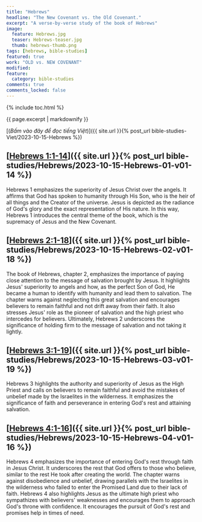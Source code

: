 ```yaml
---
title: "Hebrews"
headline: "The New Covenant vs. the Old Covenant."
excerpt: "A verse-by-verse study of the book of Hebrews"
image: 
  feature: Hebrews.jpg
  teaser: Hebrews-teaser.jpg
  thumb: hebrews-thumb.png
tags: [hebrews, bible-studies]
featured: true
work: "OLD vs. NEW COVENANT"
modified:
feature:
  category: bible-studies
comments: true
comments_locked: false
---
```


{% include toc.html %}

{{ page.excerpt | markdownify }}

[(<em>Bấm vào đây để đọc tiếng Việt</em>)]({{ site.url }}{% post_url bible-studies-Viet/2023-10-15-Hebrews %})

##  [<u>Hebrews 1:1-14</u>]({{ site.url }}{% post_url bible-studies/Hebrews/2023-10-15-Hebrews-01-v01-14 %})

Hebrews 1 emphasizes the superiority of Jesus Christ over the angels. It affirms that God has spoken to humanity through His Son, who is the heir of all things and the Creator of the universe. Jesus is depicted as the radiance of God's glory and the exact representation of His nature. In this way, Hebrews 1 introduces the central theme of the book, which is the supremacy of Jesus and the New Covenant.
##  [<u>Hebrews 2:1-18</u>]({{ site.url }}{% post_url bible-studies/Hebrews/2023-10-15-Hebrews-02-v01-18 %})

The book of Hebrews, chapter 2, emphasizes the importance of paying close attention to the message of salvation brought by Jesus. It highlights Jesus' superiority to angels and how, as the perfect Son of God, He became a human to identify with humanity and lead them to salvation. The chapter warns against neglecting this great salvation and encourages believers to remain faithful and not drift away from their faith. It also stresses Jesus' role as the pioneer of salvation and the high priest who intercedes for believers. Ultimately, Hebrews 2 underscores the significance of holding firm to the message of salvation and not taking it lightly.

##  [<u>Hebrews 3:1-19</u>]({{ site.url }}{% post_url bible-studies/Hebrews/2023-10-15-Hebrews-03-v01-19 %})

Hebrews 3 highlights the authority and superiority of Jesus as the High Priest and calls on believers to remain faithful and avoid the mistakes of unbelief made by the Israelites in the wilderness. It emphasizes the significance of faith and perseverance in entering God's rest and attaining salvation.

##  [<u>Hebrews 4:1-16</u>]({{ site.url }}{% post_url bible-studies/Hebrews/2023-10-15-Hebrews-04-v01-16 %})

Hebrews 4 emphasizes the importance of entering God's rest through faith in Jesus Christ. It underscores the rest that God offers to those who believe, similar to the rest He took after creating the world. The chapter warns against disobedience and unbelief, drawing parallels with the Israelites in the wilderness who failed to enter the Promised Land due to their lack of faith. Hebrews 4 also highlights Jesus as the ultimate high priest who sympathizes with believers' weaknesses and encourages them to approach God's throne with confidence. It encourages the pursuit of God's rest and promises help in times of need.
